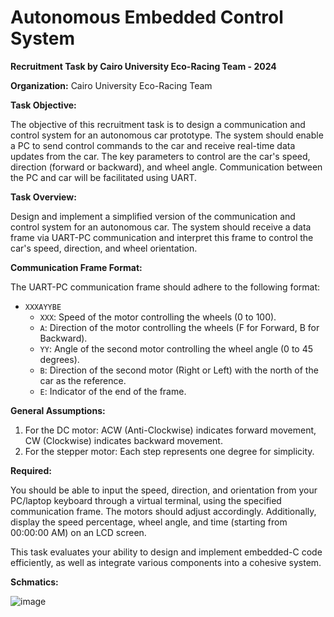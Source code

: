 # Autonomous Embedded Control System

**Recruitment Task by Cairo University Eco-Racing Team - 2024**

**Organization:** Cairo University Eco-Racing Team

**Task Objective:**

The objective of this recruitment task is to design a communication and control system for an autonomous car prototype. The system should enable a PC to send control commands to the car and receive real-time data updates from the car. The key parameters to control are the car's speed, direction (forward or backward), and wheel angle. Communication between the PC and car will be facilitated using UART.

**Task Overview:**

Design and implement a simplified version of the communication and control system for an autonomous car. The system should receive a data frame via UART-PC communication and interpret this frame to control the car's speed, direction, and wheel orientation.

**Communication Frame Format:**

The UART-PC communication frame should adhere to the following format:
- `XXXAYYBE`
    - `XXX`: Speed of the motor controlling the wheels (0 to 100).
    - `A`: Direction of the motor controlling the wheels (F for Forward, B for Backward).
    - `YY`: Angle of the second motor controlling the wheel angle (0 to 45 degrees).
    - `B`: Direction of the second motor (Right or Left) with the north of the car as the reference.
    - `E`: Indicator of the end of the frame.

**General Assumptions:**

1. For the DC motor: ACW (Anti-Clockwise) indicates forward movement, CW (Clockwise) indicates backward movement.
2. For the stepper motor: Each step represents one degree for simplicity.

**Required:**

You should be able to input the speed, direction, and orientation from your PC/laptop keyboard through a virtual terminal, using the specified communication frame. The motors should adjust accordingly. Additionally, display the speed percentage, wheel angle, and time (starting from 00:00:00 AM) on an LCD screen.


This task evaluates your ability to design and implement embedded-C code efficiently, as well as integrate various components into a cohesive system.

**Schmatics:**

![image](https://github.com/ElhassanAbdelmeged/Autonomous-Embedded-Control-System/assets/88130561/0d0df8d2-3a30-4113-a690-a11b1ec23827)
